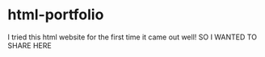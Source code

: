 # html-portfolio
I tried this html website for the first time it came out well! SO I WANTED TO SHARE HERE
